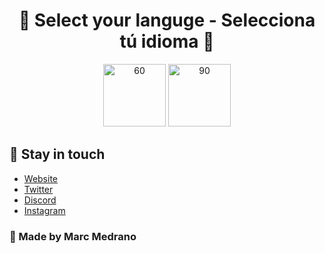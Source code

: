 <a align="center">
<h1 align="center" href="https://elmarcz.github.io/Cryptos/">📱 Select your languge - Selecciona tú idioma 📱</h1>
  </a>
 
<p align="center">
  <a href="https://github.com/elmarcz/Guide-megadb/blob/main/src/es.md" target="blank"><img src="https://i.ibb.co/zGS3ZTy/es.png" width="100" alt="60" /></a>
  <a href="https://github.com/elmarcz/Guide-megadb/blob/main/src/us.md" target="blank"><img src="https://i.ibb.co/XLtqf6j/Flag-of-the-United-States.png" width="100" alt="90" /></a>
 </p> 
 
 ## 👤 Stay in touch
- [Website](https://elmarcz.github.io/portfolio/)
- [Twitter](https://twitter.com/MarcMedrano15)
- [Discord](https://discord.com/invite/zPSYDGVXxx)
- [Instagram](https://www.instagram.com/marcmedranoz/)

### 🔅 Made by Marc Medrano
